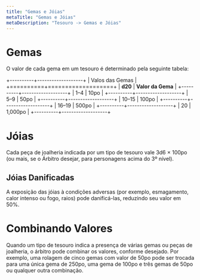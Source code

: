 ```yaml
---
title: "Gemas e Jóias"
metaTitle: "Gemas e Jóias"
metaDescription: "Tesouro -> Gemas e Jóias"
---
```


# Gemas
O valor de cada gema em um tesouro é determinado pela seguinte tabela:

+----------+-------------------+
| Valos das Gemas              |
+==========+===================+
| **d20**  | **Valor da Gema** |
+----------+-------------------+
| 1–4      | 10po              |
+----------+-------------------+
| 5–9      | 50po              |
+----------+-------------------+
| 10–15    | 100po             |
+----------+-------------------+
| 16–19    | 500po             |
+----------+-------------------+
| 20       | 1,000po           |
+----------+-------------------+

# Jóias
Cada peça de joalheria indicada por um tipo de tesouro vale 3d6 × 100po (ou mais, se o Árbitro desejar, para personagens acima do 3º nível).

## Jóias Danificadas
A exposição das jóias à condições adversas (por exemplo, esmagamento, calor intenso ou fogo, raios) pode danificá-las, reduzindo seu valor em 50%.

# Combinando Valores
Quando um tipo de tesouro indica a presença de várias gemas ou peças de joalheria, o árbitro pode combinar os valores, conforme desejado. Por exemplo, uma rolagem de cinco gemas com valor de 50po pode ser trocada para uma única gema de 250po, uma gema de 100po e três gemas de 50po ou qualquer outra combinação.
